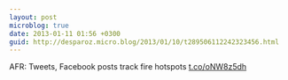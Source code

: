 ```yaml
---
layout: post
microblog: true
date: 2013-01-11 01:56 +0300
guid: http://desparoz.micro.blog/2013/01/10/t289506112242323456.html
---
```

AFR: Tweets, Facebook posts track fire hotspots [t.co/oNW8z5dh](http://t.co/oNW8z5dh)

